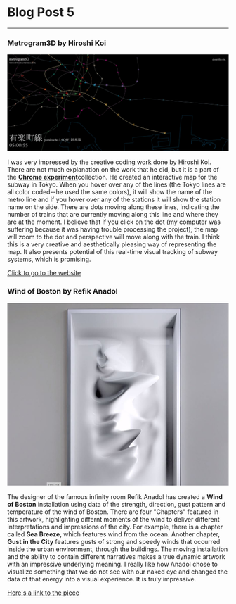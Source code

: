 # Blog Post 5
------

### Metrogram3D by Hiroshi Koi
![Metrogram](images/metrogram.jpg?raw=true "Metrogram")

I was very impressed by the creative coding work done by Hiroshi Koi. There are not much explanation on the work that he did, but it is a part of the [**Chrome experiment**](https://experiments.withgoogle.com/chrome)collection. He created an interactive map for the subway in Tokyo. When you hover over any of the lines (the Tokyo lines are all color coded--he used the same colors), it will show the name of the metro line and if you hover over any of the stations it will show the station name on the side. There are dots moving along these lines, indicating the number of trains that are currently moving along this line and where they are at the moment. I believe that if you click on the dot (my computer was suffering because it was having trouble processing the project), the map will zoom to the dot and perspective will move along with the train. I think this is a very creative and aesthetically pleasing way of representing the map. It also presents potential of this real-time visual tracking of subway systems, which is promising. 

[Click to go to the website](https://experiments.withgoogle.com/chrome/metrogram3d)


### Wind of Boston by Refik Anadol

![Pazugoo](images/wind.jpg?raw=true "Jonathan Monaghan")

The designer of the famous infinity room Refik Anadol has created a **Wind of Boston** installation using data of the strength, direction, gust pattern and temperature of the wind of Boston. There are four "Chapters" featured in this artwork, highlighting differnt moments of the wind to deliver different interpretations and impressions of the city. For example, there is a chapter called **Sea Breeze**, which features wind from the ocean. Another chapter, **Gust in the City** features gusts of strong and speedy winds that occurred inside the urban environment, through the buildings. The moving installation and the ability to contain different narratives makes a true dynamic artwork with an impressive underlying meaning. I really like how Anadol chose to visualize something that we do not see with our naked eye and changed the data of that energy into a visual experience. It is truly impressive.

[Here's a link to the piece](http://www.refikanadol.com/works/wind-of-boston-data-paintings/)

